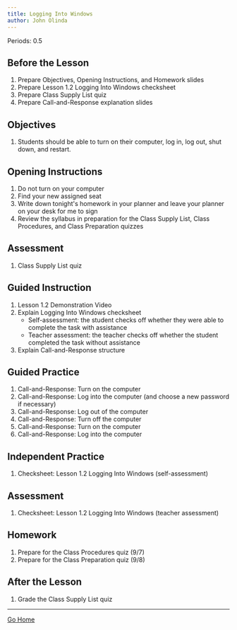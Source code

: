 ```yaml
---
title: Logging Into Windows
author: John Olinda
---
```


Periods: 0.5

## Before the Lesson

1. Prepare Objectives, Opening Instructions, and Homework slides
2. Prepare Lesson 1.2 Logging Into Windows checksheet
3. Prepare Class Supply List quiz
4. Prepare Call-and-Response explanation slides

## Objectives

1. Students should be able to turn on their computer, log in, log out, shut down, and restart.

## Opening Instructions

1. Do not turn on your computer
2. Find your new assigned seat
3. Write down tonight's homework in your planner and leave your planner on your desk for me to sign
4. Review the syllabus in preparation for the Class Supply List, Class Procedures, and Class Preparation quizzes

## Assessment

1. Class Supply List quiz

## Guided Instruction

1. Lesson 1.2 Demonstration Video
2. Explain Logging Into Windows checksheet
    - Self-assessment: the student checks off whether they were able to complete the task with assistance
    - Teacher assessment: the teacher checks off whether the student completed the task without assistance
3. Explain Call-and-Response structure

## Guided Practice

1. Call-and-Response: Turn on the computer
2. Call-and-Response: Log into the computer (and choose a new password if necessary)
3. Call-and-Response: Log out of the computer
4. Call-and-Response: Turn off the computer
5. Call-and-Response: Turn on the computer
6. Call-and-Response: Log into the computer

## Independent Practice

1. Checksheet: Lesson 1.2 Logging Into Windows (self-assessment)

## Assessment

1. Checksheet: Lesson 1.2 Logging Into Windows (teacher assessment)

## Homework

1. Prepare for the Class Procedures quiz (9/7)
2. Prepare for the Class Preparation quiz (9/8)

## After the Lesson

1. Grade the Class Supply List quiz

---

[Go Home](index.html)
